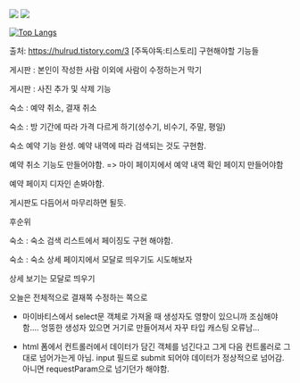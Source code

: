 
<img src="https://capsule-render.vercel.app/api?type=waving&color=BDBDC8&height=150&section=header" />
<img src="https://capsule-render.vercel.app/api?type=waving&color=BDBDC8&height=150&section=footer" />

[![Top Langs](https://github-readme-stats.vercel.app/api/top-langs/?username=hyc4841)](https://github.com/anuraghazra/github-readme-stats)

출처: https://hulrud.tistory.com/3 [주독야독:티스토리]
구현해야할 기능들

게시판 : 본인이 작성한 사람 이외에 사람이 수정하는거 막기

게시판 : 사진 추가 및 삭제 기능


숙소 : 예약 취소, 결재 취소

숙소 : 방 기간에 따라 가격 다르게 하기(성수기, 비수기, 주말, 평일)

숙소 예약 기능 완성. 예약 내역에 따라 검색되는 것도 구현함. 

예약 취소 기능도 만들어야함. => 마이 페이지에서 예약 내역 확인 페이지 만들어야함



예약 페이지 디자인 손봐야함.

게시판도 다듬어서 마무리하면 될듯.

후순위

숙소 : 숙소 검색 리스트에서 페이징도 구현 해야함.

숙소 : 숙소 상세 페이지에서 모달로 띄우기도 시도해보자

상세 보기는 모달로 띄우기

오늘은 전체적으로 결재쪽 수정하는 쪽으로

- 마이바티스에서 select문 객체로 가져올 때 생성자도 영향이 있으니까 조심해야함....
엉뚱한 생성자 있으면 거기로 만들어져서 자꾸 타입 캐스팅 오류남...

- html 폼에서 컨트롤러에서 데이터가 담긴 객체를 넘긴다고 그게 다음 컨트롤러로 그대로 넘어가는게 아님. input 필드로 submit 되어야 데이터가 정상적으로 넘어감. 아니면 requestParam으로 넘기던가 해야함.






















